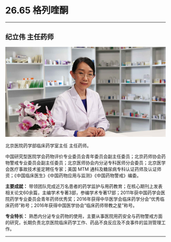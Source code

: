 # 26.65 格列喹酮

---

## 纪立伟 主任药师

![1685077030916](image/c26_065/1685077030916.png)

北京医院药学部临床药学室主任 主任药师。

中国研究型医院学会药物评价专业委员会青年委员会副主任委员；北京药师协会药物警戒专业委员会副主任委员；北京医师协会内分泌专科医师分会委员；北京医学会医疗事故技术鉴定聘任专家；美国 MTM 通科及糖尿病专科认证药师及认证师资；《中国临床医生》《中国药物应用与监测》《中国药物警戒》编委。

**主要成就：** 带领团队完成近万名患者的药学监护与用药教育；在核心期刊上发表相关论文60余篇，主编学术专著3部，参编学术专著17部；2011年获中国药学会医院药学专业委员会青年药师优秀奖；2016年获得中华医学会临床药学分会“优秀临床药师”称号；2016年获得中国医学协会“临床药师带教之星”称号。

**专业特长：** 熟悉内分泌专业药物的使用，主要从事医院用药安全与药物警戒方面的研究，长期负责北京医院临床药学工作、药品不良反应及不良事件的监测管理工作。

---
